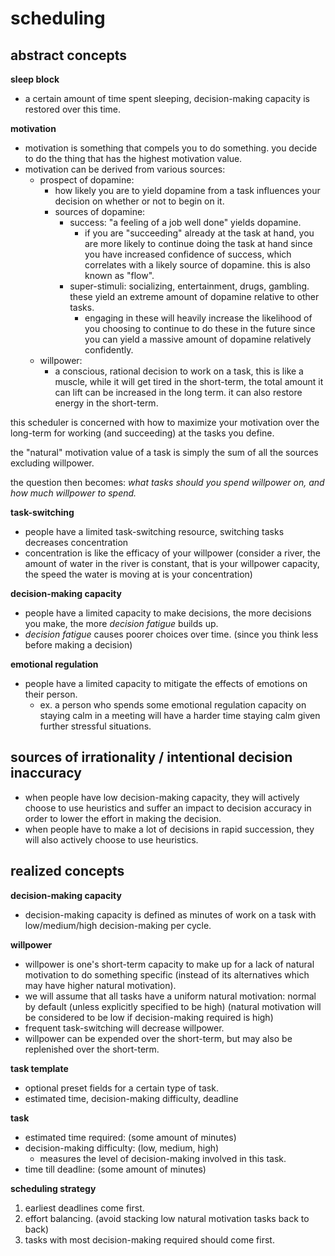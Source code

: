 # scheduling

## abstract concepts 

**sleep block**

- a certain amount of time spent sleeping, decision-making capacity is restored over this time.

**motivation**

- motivation is something that compels you to do something. you decide to do the thing that has the highest motivation value.
- motivation can be derived from various sources:
   - prospect of dopamine:
      - how likely you are to yield dopamine from a task influences your decision on whether or not to begin on it.
      - sources of dopamine:
         - success: "a feeling of a job well done" yields dopamine.
            - if you are "succeeding" already at the task at hand, you are more likely to continue doing the task at hand since you have increased confidence of success, which correlates with a likely source of dopamine. this is also known as "flow".
         - super-stimuli: socializing, entertainment, drugs, gambling. these yield an extreme amount of dopamine relative to other tasks.
            - engaging in these will heavily increase the likelihood of you choosing to continue to do these in the future since you can yield a massive amount of dopamine relatively confidently.
   - willpower:
      - a conscious, rational decision to work on a task, this is like a muscle, while it will get tired in the short-term, the total amount it can lift can be increased in the long term. it can also restore energy in the short-term.

this scheduler is concerned with how to maximize your motivation over the long-term for working (and succeeding) at the tasks you define.

the "natural" motivation value of a task is simply the sum of all the sources excluding willpower.

the question then becomes: *what tasks should you spend willpower on, and how much willpower to spend.*

**task-switching**

- people have a limited task-switching resource, switching tasks decreases concentration
- concentration is like the efficacy of your willpower (consider a river, the amount of water in the river is constant, that is your willpower capacity, the speed the water is moving at is your concentration)

**decision-making capacity**

- people have a limited capacity to make decisions, the more decisions you make, the more *decision fatigue* builds up.
- *decision fatigue* causes poorer choices over time. (since you think less before making a decision)

**emotional regulation**

- people have a limited capacity to mitigate the effects of emotions on their person.
   - ex. a person who spends some emotional regulation capacity on staying calm in a meeting will have a harder time staying calm given further stressful situations.

## sources of irrationality / intentional decision inaccuracy

- when people have low decision-making capacity, they will actively choose to use heuristics and suffer an impact to decision accuracy in order to lower the effort in making the decision.
- when people have to make a lot of decisions in rapid succession, they will also actively choose to use heuristics.

## realized concepts

**decision-making capacity**

- decision-making capacity is defined as minutes of work on a task with low/medium/high decision-making per cycle.

**willpower**

- willpower is one's short-term capacity to make up for a lack of natural motivation to do something specific (instead of its alternatives which may have higher natural motivation).
- we will assume that all tasks have a uniform natural motivation: normal by default (unless explicitly specified to be high) (natural motivation will be considered to be low if decision-making required is high)
- frequent task-switching will decrease willpower.
- willpower can be expended over the short-term, but may also be replenished over the short-term.

**task template**

- optional preset fields for a certain type of task.
- estimated time, decision-making difficulty, deadline

**task**

- estimated time required: (some amount of minutes)
- decision-making difficulty: (low, medium, high)
   - measures the level of decision-making involved in this task.
- time till deadline: (some amount of minutes)

**scheduling strategy**

1. earliest deadlines come first.
2. effort balancing. (avoid stacking low natural motivation tasks back to back)
3. tasks with most decision-making required should come first.


